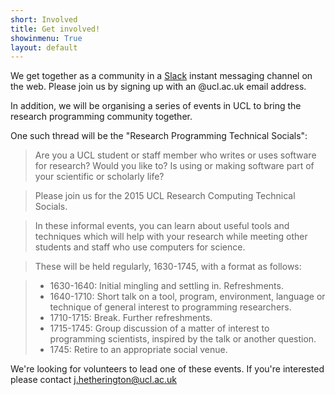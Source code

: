```yaml
---
short: Involved
title: Get involved!
showinmenu: True
layout: default
---
```


We get together as a community in a [Slack](https://ucl-programming-hub.slack.com/) instant messaging channel on the web.
Please join us by signing up with an @ucl.ac.uk email address.

In addition, we will be organising a series of events in UCL to bring the research programming community together.

One such thread will be the "Research Programming Technical Socials":

> Are you a UCL student or staff member who writes or uses software for research? 
> Would you like to? Is using or making software part of your scientific or scholarly life?

> Please join us for the 2015 UCL Research Computing Technical Socials.

> In these informal events, you can learn about useful tools and techniques which will help with your research
> while meeting other students and staff who use computers for science.

> These will be held regularly, 1630-1745, with a format as follows:

> * 1630-1640: Initial mingling and settling in. Refreshments.
> * 1640-1710: Short talk on a tool, program, environment, language or technique of general interest to programming researchers.
> * 1710-1715: Break. Further refreshments.
> * 1715-1745: Group discussion of a matter of interest to programming scientists, inspired by the talk or another question.
> * 1745:      Retire to an appropriate social venue.

We're looking for volunteers to lead one of these events. If you're interested please contact j.hetherington@ucl.ac.uk
